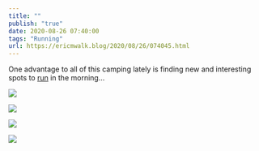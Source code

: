```yaml
---
title: ""
publish: "true"
date: 2020-08-26 07:40:00
tags: "Running"
url: https://ericmwalk.blog/2020/08/26/074045.html
---
```


One advantage to all of this camping lately is finding new and interesting spots to [run](https://www.strava.com/activities/3968069885) in the morning...

![](https://ericmwalk.blog/uploads/2022/dd31963b8c.jpg)

![](https://ericmwalk.blog/uploads/2022/56b379bd5c.jpg)

![](https://ericmwalk.blog/uploads/2022/26418f8c86.jpg)

![](https://ericmwalk.blog/uploads/2022/1a2843154b.jpg)